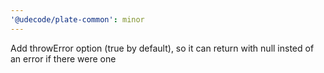 ```yaml
---
'@udecode/plate-common': minor
---
```


Add throwError option (true by default), so it can return with null insted of an error if there were one
